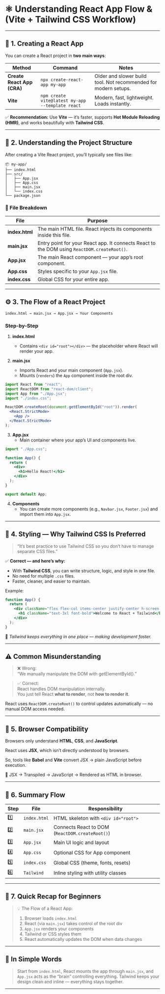 # ⚛️ Understanding React App Flow & (Vite + Tailwind CSS Workflow)

---

## 🚀 1. Creating a React App

You can create a React project in **two main ways**:

| Method                     | Command                                          | Notes                                                           |
| -------------------------- | ------------------------------------------------ | --------------------------------------------------------------- |
| **Create React App (CRA)** | `npx create-react-app my-app`                    | Older and slower build tool. Not recommended for modern setups. |
| **Vite**                   | `npm create vite@latest my-app --template react` | Modern, fast, lightweight. Loads instantly.                     |

✅ **Recommendation:** Use **Vite** — it’s faster, supports **Hot Module Reloading (HMR)**, and works beautifully with **Tailwind CSS**.

---

## 📁 2. Understanding the Project Structure

After creating a Vite React project, you’ll typically see files like:

```
📦 my-app/
├── index.html
├── src/
│   ├── App.jsx
│   ├── App.css
│   ├── main.jsx
│   └── index.css
└── package.json
```

### 🧩 File Breakdown

| File           | Purpose                                                                                     |
| -------------- | ------------------------------------------------------------------------------------------- |
| **index.html** | The main HTML file. React injects its components inside this file.                          |
| **main.jsx**   | Entry point for your React app. It connects React to the DOM using `ReactDOM.createRoot()`. |
| **App.jsx**    | The main React component — your app’s root component.                                       |
| **App.css**    | Styles specific to your `App.jsx` file.                                                     |
| **index.css**  | Global CSS for your entire app.                                                             |

---

## ⚙️ 3. The Flow of a React Project

```
index.html → main.jsx → App.jsx → Your Components
```

### Step-by-Step

1. **index.html**

   - Contains `<div id="root"></div>` — the placeholder where React will render your app.

2. **main.jsx**
   - Imports React and your main component (`App.jsx`).
   - Mounts (`renders`) the `App` component inside the root div.

```jsx
import React from "react";
import ReactDOM from "react-dom/client";
import App from "./App.jsx";
import "./index.css";

ReactDOM.createRoot(document.getElementById("root")).render(
  <React.StrictMode>
    <App />
  </React.StrictMode>
);
```

3. **App.jsx**
   - Main container where your app’s UI and components live.

```jsx
import "./App.css";

function App() {
  return (
    <div>
      <h1>Hello React!</h1>
    </div>
  );
}

export default App;
```

4. **Components**
   - You can create more components (e.g., `Navbar.jsx`, `Footer.jsx`) and import them into `App.jsx`.

---

## 🎨 4. Styling — Why Tailwind CSS Is Preferred

> “It’s best practice to use Tailwind CSS so you don’t have to manage separate CSS files.”

✅ **Correct — and here’s why:**

- With **Tailwind CSS**, you can write structure, logic, and style in one file.
- No need for multiple `.css` files.
- Faster, cleaner, and easier to maintain.

Example:

```jsx
function App() {
  return (
    <div className="flex flex-col items-center justify-center h-screen bg-gray-900 text-white">
      <h1 className="text-3xl font-bold">Welcome to React + Tailwind</h1>
    </div>
  );
}
```

🧠 _Tailwind keeps everything in one place — making development faster._

---

## ⚠️ Common Misunderstanding

> ❌ Wrong:  
> “We manually manipulate the DOM with getElementById().”

> ✅ Correct:  
> React handles DOM manipulation internally.  
> You just tell React **what to render**, not **how to render it**.

React uses `ReactDOM.createRoot()` to control updates automatically — no manual DOM access needed.

---

## 🧾 5. Browser Compatibility

Browsers only understand **HTML**, **CSS**, and **JavaScript**.

React uses **JSX**, which isn’t directly understood by browsers.

So, tools like **Babel** and **Vite** convert JSX → plain JavaScript before execution.

🧩 JSX → Transpiled → JavaScript → Rendered as HTML in browser.

---

## 🧱 6. Summary Flow

| Step | File         | Responsibility                                  |
| ---- | ------------ | ----------------------------------------------- |
| 1️⃣   | `index.html` | HTML skeleton with `<div id="root">`            |
| 2️⃣   | `main.jsx`   | Connects React to DOM (`ReactDOM.createRoot()`) |
| 3️⃣   | `App.jsx`    | Main UI logic and layout                        |
| 4️⃣   | `App.css`    | Optional CSS for App component                  |
| 5️⃣   | `index.css`  | Global CSS (theme, fonts, resets)               |
| 6️⃣   | `Tailwind`   | Inline styling with utility classes             |

---

## 🧭 7. Quick Recap for Beginners

> 💡 The Flow of a React App:
>
> 1. Browser loads `index.html`
> 2. React (via `main.jsx`) takes control of the root div
> 3. `App.jsx` renders your components
> 4. Tailwind or CSS styles them
> 5. React automatically updates the DOM when data changes

---

## 🧠 In Simple Words

> Start from `index.html`, React mounts the app through `main.jsx`, and `App.jsx` acts as the “brain” controlling everything.
> Tailwind keeps your design clean and inline — everything stays together.

---
